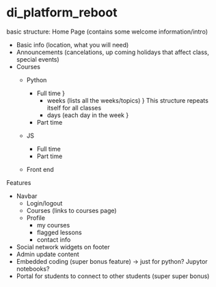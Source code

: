 # di_platform_reboot

basic structure: 
Home Page (contains some welcome information/intro)
- Basic info (location, what you will need)
- Announcements (cancelations, up coming holidays that affect class, special events)
- Courses
   - Python
      - Full time                                  }
          - weeks (lists all the weeks/topics)     } This structure repeats itself for all classes
          - days (each day in the week             }
      - Part time 
   - JS
      - Full time
      - Part time
   
   - Front end
  

Features
- Navbar
    - Login/logout
    - Courses (links to courses page)
    - Profile
        - my courses
        - flagged lessons
        - contact info
- Social network widgets on footer
- Admin update content
- Embedded coding (super bonus feature) -> just for python? Jupytor notebooks?
- Portal for students to connect to other students (super super bonus)
